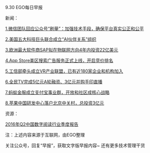 9.30 EGO每日早报

新闻：

[1.微信团队回应公众号“刷量”：加强技术手段，确保平台真实公正和公平](http://36kr.com/p/5053862.html)

[2.美国五大科技巨头联合成立“AI伙伴关系”组织](http://www.leiphone.com/news/201609/Li0bjShNAio80iaA.html)

[3.欧洲最大软件商SAP拟在物联网方向4年内投资22亿美元](http://it.sohu.com/20160929/n469373618.shtml)

[4.App Store美区搜索广告服务正式上线，开启竞价排名](http://36kr.com/p/5053862.html)

[5.工信部牵头成立VR产业联盟，已有近180家企业和机构加入](http://www.leiphone.com/news/201609/JF1OV1kKzW1W0ken.html)

[6.全民TV完成5亿元A轮融资、3亿元并购手印直播](http://www.lieyunwang.com/archives/221398)

[7.蚂蚁金服成立支付宝事业群，开放和社区成核心战略](https://news.cnblogs.com/n/554398/)

[8.苹果中国研发中心落户北京中关村，总投资3亿元](http://36kr.com/p/5053806.html)

资源：

[2016年Q2中国数字阅读行业季度报告](http://www.iresearch.com.cn/report/2648.html)

注：上述内容来源于互联网，由EGO整理

关注公众号，回复“早报”，获取文字版早报内容~
还有更多技术管理干货

